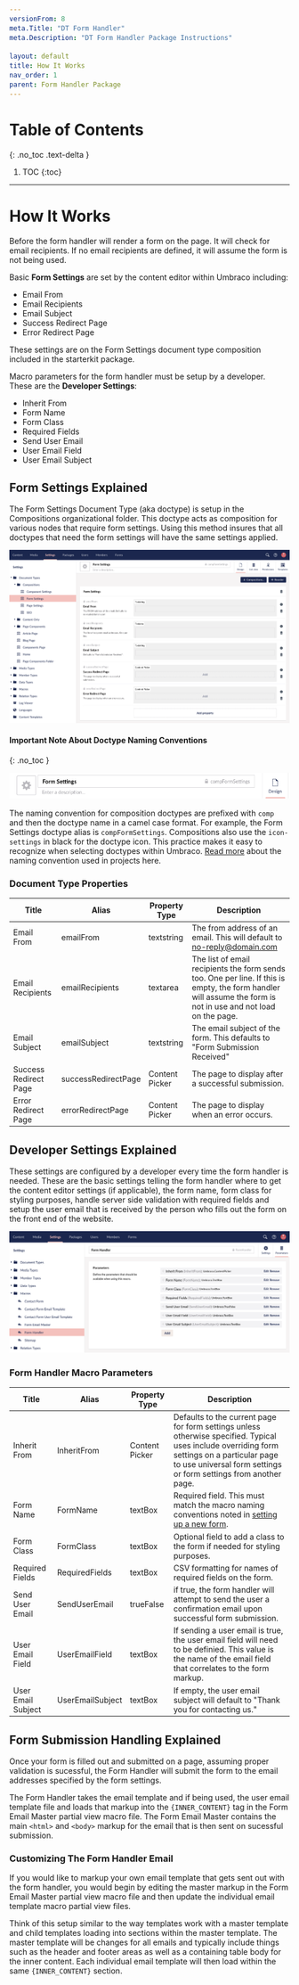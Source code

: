 ```yaml
---
versionFrom: 8
meta.Title: "DT Form Handler"
meta.Description: "DT Form Handler Package Instructions"

layout: default
title: How It Works
nav_order: 1
parent: Form Handler Package
---
```


# Table of Contents
{: .no_toc .text-delta }

1. TOC
{:toc}

---

# How It Works

Before the form handler will render a form on the page. It will check for email recipients. If no email recipients are defined, it will assume the form is not being used.

Basic **Form Settings** are set by the content editor within Umbraco including: 

- Email From
- Email Recipients
- Email Subject
- Success Redirect Page
- Error Redirect Page

These settings are on the Form Settings document type composition included in the starterkit package.

Macro parameters for the form handler must be setup by a developer. These are the **Developer Settings**:

- Inherit From
- Form Name
- Form Class
- Required Fields
- Send User Email
- User Email Field
- User Email Subject

## Form Settings Explained

The Form Settings Document Type (aka doctype) is setup in the Compositions organizational folder. This doctype acts as composition for various nodes that require form settings. Using this method insures that all doctypes that need the form settings will have the same settings applied.

![Form Settings Doctype](images/v8/form-settings-doctype.png)

#### Important Note About Doctype Naming Conventions
{: .no_toc }

![Form Settings Doctype Naming](images/v8/form-settings-doctype-naming.png)

The naming convention for composition doctypes are prefixed with `comp` and then the doctype name in a camel case format. For example, the Form Settings doctype alias is `compFormSettings`. Compositions also use the `icon-settings` in black for the doctype icon. This practice makes it easy to recognize when selecting doctypes within Umbraco. [Read more](/MyUmbDocs/Starterkit-Package/Package-Includes.html#important-document-type-naming-conventions) about the naming convention used in projects here.

### Document Type Properties

| Title | Alias | Property Type | Description |
|-------|-------|---------------|-------------|
| Email From | emailFrom | textstring | The from address of an email. This will default to no-reply@domain.com |
| Email Recipients | emailRecipients | textarea | The list of email recipients the form sends too. One per line. If this is empty, the form handler will assume the form is not in use and not load on the page. |
| Email Subject | emailSubject | textstring | The email subject of the form. This defaults to "Form Submission Received" |
| Success Redirect Page | successRedirectPage | Content Picker | The page to display after a successful submission. |
| Error Redirect Page | errorRedirectPage | Content Picker | The page to display when an error occurs. |

## Developer Settings Explained

These settings are configured by a developer every time the form handler is needed. These are the basic settings telling the form handler where to get the content editor settings (if applicable), the form name, form class for styling purposes, handle server side validation with required fields and setup the user email that is received by the person who fills out the form on the front end of the website.

![Form Handler Macro Parameters](images/v8/form-handler-macro-parameters.png)

### Form Handler Macro Parameters

| Title | Alias | Property Type | Description |
|-------|-------|---------------|-------------|
| Inherit From | InheritFrom | Content Picker | Defaults to the current page for form settings unless otherwise specified. Typical uses include overriding form settings on a particular page to use universal form settings or form settings from another page. |
| Form Name | FormName | textBox | Required field. This must match the macro naming conventions noted in [setting up a new form](Using-The-Form-Handler.md#setup-a-new-form). |
| Form Class | FormClass | textBox | Optional field to add a class to the form if needed for styling purposes. |
| Required Fields | RequiredFields | textBox | CSV formatting for names of required fields on the form. |
| Send User Email | SendUserEmail | trueFalse | if true, the form handler will attempt to send the user a confirmation email upon successful form submission. |
| User Email Field | UserEmailField | textBox | If sending a user email is true, the user email field will need to be definied. This value is the name of the email field that correlates to the form markup. |
| User Email Subject | UserEmailSubject | textBox | If empty, the user email subject will default to "Thank you for contacting us." |

## Form Submission Handling Explained

Once your form is filled out and submitted on a page, assuming proper validation is sucessful, the Form Handler will submit the form to the email addresses specified by the form settings.

The Form Handler takes the email template and if being used, the user email template file and loads that markup into the `{INNER_CONTENT}` tag in the Form Email Master partial view macro file. The Form Email Master contains the main `<html>` and `<body>` markup for the email that is then sent on sucessful submission. 

### Customizing The Form Handler Email

If you would like to markup your own email template that gets sent out with the form handler, you would begin by editing the master markup in the Form Email Master partial view macro file and then update the individual email template macro partial view files. 

Think of this setup similar to the way templates work with a master template and child templates loading into sections within the master template. The master template will be changes for all emails and typically include things such as the header and footer areas as well as a containing table body for the inner content. Each individual email template will then load within the same `{INNER_CONTENT}` section. 
